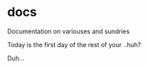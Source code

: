 # docs
Documentation on variouses and sundries


Today is the first day of the rest of your ..huh?

Duh...